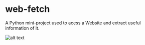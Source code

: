 # web-fetch
A Python mini-project used to acess a Website and extract useful information of it. 

![alt text](screenshots/filename.png)
